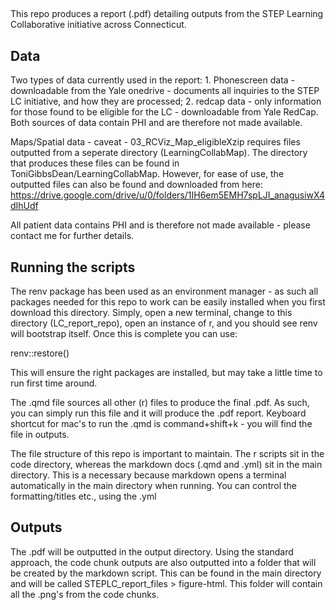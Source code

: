 ##
This repo produces a report (.pdf) detailing outputs from the STEP Learning Collaborative initiative across Connecticut. 

## Data
Two types of data currently used in the report: 1. Phonescreen data - downloadable from the Yale onedrive - documents all inquiries to the STEP LC initiative, and how they are processed; 2. redcap data - only information for those found to be eligible for the LC - downloadable from Yale RedCap. Both sources of data contain PHI and are therefore not made available. 

Maps/Spatial data - caveat - 03_RCViz_Map_eligibleXzip requires files outputted from a seperate directory (LearningCollabMap). The directory that produces these files can be found in ToniGibbsDean/LearningCollabMap. However, for ease of use, the outputted files can also be found and downloaded from here: https://drive.google.com/drive/u/0/folders/1IH6em5EMH7spLJI_anagusiwX4dIhUdf 

All patient data contains PHI and is therefore not made available - please contact me for further details. 

## Running the scripts
The renv package has been used as an environment manager - as such all packages needed for this repo to work can be easily installed when you first download this directory. Simply, open a new terminal, change to this directory (LC_report_repo), open an instance of r, and you should see renv will bootstrap itself. Once this is complete you can use:

renv::restore()

This will ensure the right packages are installed, but may take a little time to run first time around. 

The .qmd file sources all other (r) files to produce the final .pdf. As such, you can simply run this file and it will produce the .pdf report. Keyboard shortcut for mac's to run the .qmd is command+shift+k - you will find the file in outputs.

The file structure of this repo is important to maintain. The r scripts sit in the code directory, whereas the markdown docs (.qmd and .yml) sit in the main directory. This is a necessary because markdown opens a terminal automatically in the main directory when running. You can control the formatting/titles etc., using the .yml

## Outputs
The .pdf will be outputted in the output directory. Using the standard approach, the code chunk outputs are also outputted into a folder that will be created by the markdown script. This can be found in the main directory and will be called STEPLC_report_files > figure-html. This folder will contain all the .png's from the code chunks. 